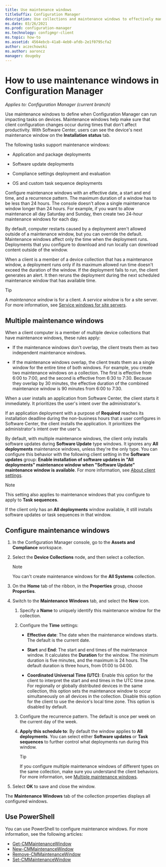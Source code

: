 ```yaml
---
title: Use maintenance windows
titleSuffix: Configuration Manager
description: Use collections and maintenance windows to effectively manage clients in Configuration Manager.
ms.date: 03/26/2021
ms.prod: configuration-manager
ms.technology: configmgr-client
ms.topic: how-to
ms.assetid: 4564ebcb-41a8-4eb0-afdb-2e1f0795cfa2
author: aczechowski
ms.author: aaroncz
manager: dougeby
---
```


# How to use maintenance windows in Configuration Manager

*Applies to: Configuration Manager (current branch)*

Use maintenance windows to define when Configuration Manager can run impacting tasks on devices. Maintenance windows help make sure that client configuration changes occur during times that don't affect productivity. With Software Center, users can see the device's next maintenance window on the **Installation status** tab. <!--1358131-->

The following tasks support maintenance windows:

- Application and package deployments

- Software update deployments

- Compliance settings deployment and evaluation

- OS and custom task sequence deployments

Configure maintenance windows with an effective date, a start and end time, and a recurrence pattern. The maximum duration of a window has to be less than 24 hours. The console doesn't allow a single maintenance window longer than 24 hours. For example, if you want to allow maintenance all day Saturday and Sunday, then create two 24-hour maintenance windows for each day.<!-- MEMDocs#310 -->

By default, computer restarts caused by a deployment aren't allowed outside of a maintenance window, but you can override the default. Maintenance windows affect only the time when the deployment runs. Deployments that you configure to download and run locally can download content outside of the window.

When a client is a member of a device collection that has a maintenance window, a deployment runs only if its maximum allowed run time doesn't exceed the duration of the window. If the deployment fails to run, the client generates an alert. It then reruns the deployment during the next scheduled maintenance window that has available time.

> [!TIP]
> A _maintenance window_ is for a client. A _service window_ is for a site server. For more information, see [Service windows for site servers](../../../servers/manage/service-windows.md).

## Multiple maintenance windows

When a client computer is a member of multiple device collections that have maintenance windows, these rules apply:  

- If the maintenance windows don't overlap, the client treats them as two independent maintenance windows.

- If the maintenance windows overlap, the client treats them as a single window for the entire time of both windows. For example, you create two maintenance windows on a collection. The first is effective from 6:00 to 7:00, and the second is effective from 6:30 to 7:30. Because they overlap by 30 minutes, the effective duration of the combined maintenance window is 90 minutes from 6:00 to 7:30.

When a user installs an application from Software Center, the client starts it immediately. It prioritizes the user's intent over the administrator's.

If an application deployment with a purpose of **Required** reaches its installation deadline during the non-business hours that a user configures in Software Center, the client installs the application. It prioritizes the administrator's intent over the user's.

By default, with multiple maintenance windows, the client only installs software updates during **Software Update** type windows. It ignores any **All deployments** maintenance windows, unless they're the only type. You can configure this behavior with the following client setting in the **Software updates** group: **Enable installation of software updates in "All deployments" maintenance window when "Software Update" maintenance window is available**. For more information, see [About client settings](../../deploy/about-client-settings.md#bkmk_SUMMaint).<!-- SCCMDocs#1317 -->

> [!NOTE]
> This setting also applies to maintenance windows that you configure to apply to **Task sequences**.<!-- SCCMDocs-pr #4596 -->
>
> If the client only has an **All deployments** window available, it still installs software updates or task sequences in that window.

## Configure maintenance windows

1. In the Configuration Manager console, go to the **Assets and Compliance** workspace.

1. Select the **Device Collections** node, and then select a collection.

    > [!NOTE]
    > You can't create maintenance windows for the **All Systems** collection.

1. On the **Home** tab of the ribbon, in the **Properties** group, choose **Properties**.

1. Switch to the **Maintenance Windows** tab, and select the **New** icon.

    1. Specify a **Name** to uniquely identify this maintenance window for the collection.

    1. Configure the **Time** settings:

        - **Effective date**: The date when the maintenance windows starts. The default is the current date.

        - **Start** and **End**: The start and end times of the maintenance window. It calculates the **Duration** for the window. The minimum duration is five minutes, and the maximum is 24 hours. The default duration is three hours, from 01:00 to 04:00.

        - **Coordinated Universal Time (UTC)**: Enable this option for the client to interpret the start and end times in the UTC time zone. For regionally or globally distributed devices in the same collection, this option sets the maintenance window to occur simultaneously on all devices in the collection. Disable this option for the client to use the device's local time zone. This option is disabled by default.

    1. Configure the recurrence pattern. The default is once per week on the current day of the week.

    1. **Apply this schedule to**: By default the window applies to **All deployments**. You can select either **Software updates** or **Task sequences** to further control what deployments run during this window.

        > [!TIP]
        > If you configure multiple maintenance windows of different types on the same collection, make sure you understand the client behaviors. For more information, see [Multiple maintenance windows](#multiple-maintenance-windows).

1. Select **OK** to save and close the window.

The **Maintenance Windows** tab of the collection properties displays all configured windows.

## <a name="bkmk_powershell"></a> Use PowerShell

You can use PowerShell to configure maintenance windows. For more information, see the following articles:

- [Get-CMMaintenanceWindow](/powershell/module/configurationmanager/get-cmmaintenancewindow)
- [New-CMMaintenanceWindow](/powershell/module/configurationmanager/new-cmmaintenancewindow)
- [Remove-CMMaintenanceWindow](/powershell/module/configurationmanager/remove-cmmaintenancewindow)
- [Set-CMMaintenanceWindow](/powershell/module/configurationmanager/set-cmmaintenancewindow)
